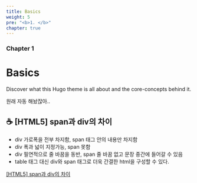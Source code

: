 ```yaml
---
title: Basics
weight: 5
pre: "<b>1. </b>"
chapter: true
---
```


### Chapter 1

# Basics

Discover what this Hugo theme is all about and the core-concepts behind it.

원래 자동 해놨잖아..

## ☕ [HTML5] span과 div의 차이

- div 가로폭을 전부 차지함, span 태그 안의 내용만 차지함
- div 폭과 넓이 지정가능, span 못함
- div 필연적으로 줄 바꿈을 동반, span 줄 바꿈 없고 문장 중간에 들어갈 수 있음
- table 태그 대신 div와 span 태그로 더욱 간결한 html을 구성할 수 있다.

[[HTML5] span과 div의 차이](https://mobicon.tistory.com/158)
